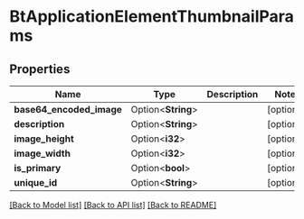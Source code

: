 # BtApplicationElementThumbnailParams

## Properties

Name | Type | Description | Notes
------------ | ------------- | ------------- | -------------
**base64_encoded_image** | Option<**String**> |  | [optional]
**description** | Option<**String**> |  | [optional]
**image_height** | Option<**i32**> |  | [optional]
**image_width** | Option<**i32**> |  | [optional]
**is_primary** | Option<**bool**> |  | [optional]
**unique_id** | Option<**String**> |  | [optional]

[[Back to Model list]](../README.md#documentation-for-models) [[Back to API list]](../README.md#documentation-for-api-endpoints) [[Back to README]](../README.md)


